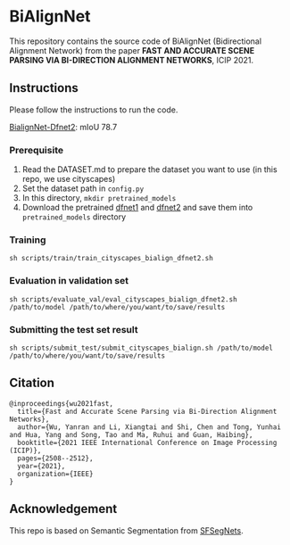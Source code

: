 # BiAlignNet
This repository contains the source code of BiAlignNet (Bidirectional Alignment Network) from the paper **FAST AND ACCURATE SCENE PARSING VIA BI-DIRECTION ALIGNMENT NETWORKS**, ICIP 2021. 


## Instructions
Please follow the instructions to run the code.

[BialignNet-Dfnet2](https://drive.google.com/file/d/1lToCzFmq3TGP_bkq8hLuI9ZWZahSX9ft/view?usp=sharing): mIoU 78.7

### Prerequisite
1. Read the DATASET.md to prepare the dataset you want to use (in this repo, we use cityscapes)
2. Set the dataset path in `config.py`
3. In this directory, `mkdir pretrained_models`
4. Download the pretrained [dfnet1](https://drive.google.com/file/d/1xkkmIjKUbMifcrKdWU7I_-Jx_1YQAXfN/view?usp=sharing) and [dfnet2](https://drive.google.com/file/d/1ZRRE99BPhbXwq-ZzO8A5GFmfCe7zxMsz/view?usp=sharing) and save them into `pretrained_models` directory

### Training
`sh scripts/train/train_cityscapes_bialign_dfnet2.sh`

### Evaluation in validation set
`sh scripts/evaluate_val/eval_cityscapes_bialign_dfnet2.sh /path/to/model /path/to/where/you/want/to/save/results`

### Submitting the test set result
`sh scripts/submit_test/submit_cityscapes_bialign.sh /path/to/model /path/to/where/you/want/to/save/results`


## Citation
```
@inproceedings{wu2021fast,
  title={Fast and Accurate Scene Parsing via Bi-Direction Alignment Networks},
  author={Wu, Yanran and Li, Xiangtai and Shi, Chen and Tong, Yunhai and Hua, Yang and Song, Tao and Ma, Ruhui and Guan, Haibing},
  booktitle={2021 IEEE International Conference on Image Processing (ICIP)},
  pages={2508--2512},
  year={2021},
  organization={IEEE}
}
```

## Acknowledgement
This repo is based on Semantic Segmentation from [SFSegNets](https://github.com/lxtGH/SFSegNets).
